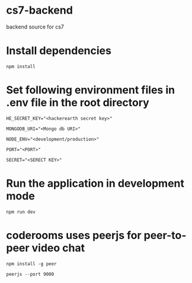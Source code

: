 # cs7-backend

backend source for cs7

# Install dependencies

`npm install`

# Set following environment files in .env file in the root directory


`HE_SECRET_KEY="<hackerearth secret key>"`

`MONGODB_URI="<Mongo db URI>"`

`NODE_ENV="<development/production>"`

`PORT="<PORT>"`

`SECRET="<SERECT KEY>"`

# Run the application in development mode

`npm run dev`

# coderooms uses peerjs for peer-to-peer video chat

`npm install -g peer`

`peerjs --port 9000`
